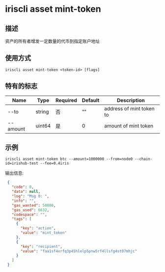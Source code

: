# iriscli asset mint-token

## 描述

资产的所有者增发一定数量的代币到指定账户地址

## 使用方式

```shell
iriscli asset mint-token <token-id> [flags]
```

## 特有的标志

| Name | Type | Required | Default | Description                                              |
| --------------------| -----  | -------- | -------- | ------------------------------------------------------------------- |
| --to    | string | 否 | "" | address of mint token to |
| --amount | uint64 | 是 | 0 | amount of mint token |


## 示例

```shell
iriscli asset mint-token btc --amount=1000000 --from=node0 --chain-id=irishub-test --fee=0.4iris
```

输出信息:
```json
 {
   "code": 0,
   "data": null,
   "log": "Msg 0: ",
   "info": "",
   "gas_wanted": 50000,
   "gas_used": 6632,
   "codespace": "",
   "tags": [
     {
       "key": "action",
       "value": "mint_token"
     },
     {
       "key": "recipient",
       "value": "faa1sf4xrfq3p45hlelp5pnw5rf4llsfg4st07mhjc"
     }
   ]
 }
```
